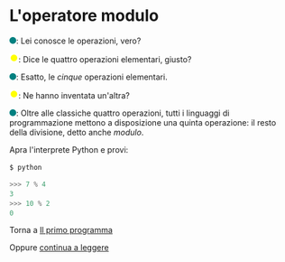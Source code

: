 # L'operatore modulo

![](../../images/people/tess.png): Lei conosce le operazioni, vero?

![](../../images/people/tazza.png): Dice le quattro operazioni elementari, giusto?

![](../../images/people/tess.png): Esatto, le *cinque* operazioni elementari.

![](../../images/people/tazza.png): Ne hanno inventata un'altra?

![](../../images/people/tess.png): Oltre alle classiche quattro operazioni,
tutti i linguaggi di programmazione mettono a disposizione una quinta operazione:
il resto della divisione, detto anche *modulo*.

Apra l'interprete Python e provi:

```
$ python
```

```py
>>> 7 % 4
3
>>> 10 % 2
0
```

Torna a [Il primo programma](../summary.md)

Oppure [continua a leggere](espr_booleane_e_operat_logici..mb)
